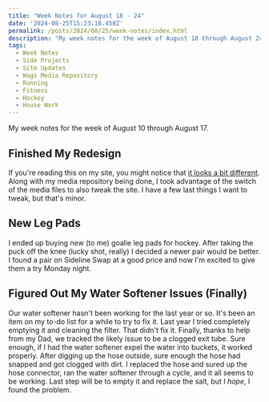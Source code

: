 ```yaml
---
title: "Week Notes for August 18 - 24"
date: '2024-08-25T15:23:18.458Z'
permalink: /posts/2024/08/25/week-notes/index.html
description: "My week notes for the week of August 18 through August 24."
tags:
  - Week Notes
  - Side Projects
  - Site Updates
  - Wags Media Repository
  - Running
  - Fitness
  - Hockey
  - House Work
---
```


My week notes for the week of August 10 through August 17.
<!-- excerpt -->

## Finished My Redesign

If you're reading this on my site, you might notice that [it looks a bit different](https://kpwags.com/posts/2024/08/23/a-wild-redesign-has-appeared/). Along with my media repository being done, I took advantage of the switch of the media files to also tweak the site. I have a few last things I want to tweak, but that's minor.

## New Leg Pads

I ended up buying new (to me) goalie leg pads for hockey. After taking the puck off the knee (lucky shot, really) I decided a newer pair would be better. I found a pair on Sideline Swap at a good price and now I'm excited to give them a try Monday night.

## Figured Out My Water Softener Issues (Finally)

Our water softener hasn't been working for the last year or so. It's been an item on my to-do list for a while to try to fix it. Last year I tried completely emptying it and cleaning the filter. That didn't fix it. Finally, thanks to help from my Dad, we tracked the likely issue to be a clogged exit tube. Sure enough, if I had the water softener expel the water into buckets, it worked properly. After digging up the hose outside, sure enough the hose had snapped and got clogged with dirt. I replaced the hose and sured up the hose connector, ran the water softener through a cycle, and it all seems to be working. Last step will be to empty it and replace the salt, but I *hope*, I found the problem.